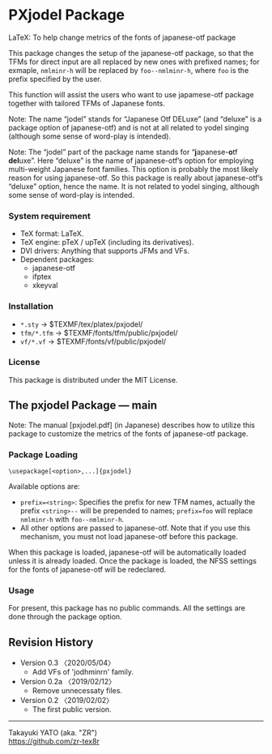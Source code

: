 PXjodel Package
===============

LaTeX: To help change metrics of the fonts of japanese-otf package

This package changes the setup of the japanese-otf package, so that the
TFMs for direct input are all replaced by new ones with prefixed names;
for exmaple, `nmlminr-h` will be replaced by `foo--nmlminr-h`, where
`foo` is the prefix specified by the user.

This function will assist the users who want to use japamese-otf package
together with tailored TFMs of Japanese fonts.

Note: The name “jodel” stands for “Japanese Otf DELuxe” (and “deluxe”
is a package option of japanese-otf) and is not at all related to yodel
singing (although some sense of word-play is intended).

Note: The “jodel” part of the package name stands for “**j**apanese-**o**tf
**del**uxe”. Here “deluxe” is the name of japanese-otf’s option for
employing multi-weight Japanese font families. This option is probably the
most likely reason for using japanese-otf. So this package is really about
japanese-otf’s “deluxe” option, hence the name. It is not related to
yodel singing, although some sense of word-play is intended.


### System requirement

  * TeX format: LaTeX.
  * TeX engine: pTeX / upTeX (including its derivatives).
  * DVI drivers: Anything that supports JFMs and VFs.
  * Dependent packages:
      - japanese-otf
      - ifptex
      - xkeyval

### Installation

  - `*.sty`     → $TEXMF/tex/platex/pxjodel/
  - `tfm/*.tfm` → $TEXMF/fonts/tfm/public/pxjodel/
  - `vf/*.vf`   → $TEXMF/fonts/vf/public/pxjodel/

### License

This package is distributed under the MIT License.


The pxjodel Package ― main
---------------------------

Note: The manual [pxjodel.pdf] (in Japanese) describes how to utilize this
package to customize the metrics of the fonts of japanese-otf package.

### Package Loading

    \usepackage[<option>,...]{pxjodel}

Available options are:

  * `prefix=<string>`: Specifies the prefix for new TFM names, actually
    the prefix `<string>--` will be prepended to names; `prefix=foo` will
    replace `nmlminr-h` with `foo--nmlminr-h`.
  * All other options are passed to japanese-otf. Note that if you use
    this mechanism, you must not load japanese-otf before this package.

When this package is loaded, japanese-otf will be automatically loaded
unless it is already loaded. Once the package is loaded, the NFSS settings
for the fonts of japanese-otf will be redeclared.

### Usage

For present, this package has no public commands. All the settings are
done through the package option.


Revision History
----------------

  * Version 0.3  〈2020/05/04〉
      - Add VFs of 'jodhminrn' family.
  * Version 0.2a 〈2019/02/12〉
      - Remove unnecessaty files.
  * Version 0.2  〈2019/02/02〉
      - The first public version.

--------------------
Takayuki YATO (aka. "ZR")  
https://github.com/zr-tex8r
